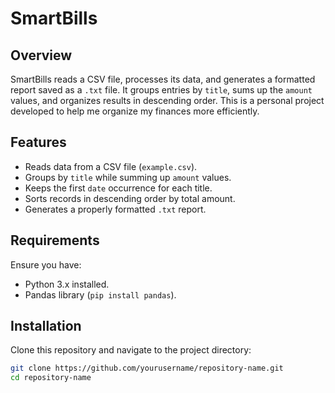 # SmartBills

## Overview
SmartBills reads a CSV file, processes its data, and generates a formatted report saved as a `.txt` file. It groups entries by `title`, sums up the `amount` values, and organizes results in descending order.
This is a personal project developed to help me organize my finances more efficiently.

## Features
- Reads data from a CSV file (`example.csv`).
- Groups by `title` while summing up `amount` values.
- Keeps the first `date` occurrence for each title.
- Sorts records in descending order by total amount.
- Generates a properly formatted `.txt` report.

## Requirements
Ensure you have:
- Python 3.x installed.
- Pandas library (`pip install pandas`).

## Installation
Clone this repository and navigate to the project directory:

```sh
git clone https://github.com/yourusername/repository-name.git
cd repository-name
